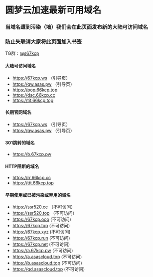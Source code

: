 # 圆梦云加速最新可用域名

### 当域名遭到污染（墙）我们会在此页面发布新的大陆可访问域名
### 防止失联请大家将此页面加入书签

TG群：[@s67kcp](https://t.me/s67kcp)

#### 大陆可访问域名
- https://67kcp.ws   （引导页）
- https://qw.asas.pw  （引导页）
- https://pop.66kcp.top
- https://dsc.66kcp.cc
- https://tit.66kcp.top

#### 长期官网域名
- https://67kcp.ws   （引导页）
- https://qw.asas.pw  （引导页）

#### 301跳转的域名
- https://b.67kcp.pw


#### HTTP阻断的域名
- https://rr.66kcp.cc
- https://ttt.66kcp.top

#### 早期使用或已被污染或弃用的域名
- https://ssr520.cc （不可访问）
- https://ssr520.top （不可访问）
- https://67kcp.ooo (不可访问)
- https://67kcp.top (不可访问)
- https://67kcp.xyz (不可访问)
- https://67kcp.run (不可访问)
- https://67kcp.net (不可访问)
- https://a.67kcp.pw (不可访问)
- https://a.asascloud.top (不可访问)
- https://b.asascloud.top (不可访问)
- https://qd.asascloud.top (不可访问)

